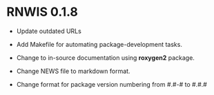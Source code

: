 # RNWIS 0.1.8

- Update outdated URLs

- Add Makefile for automating package-development tasks.

- Change to in-source documentation using **roxygen2** package.

- Change NEWS file to markdown format.

- Change format for package version numbering from #.#-# to #.#.#
